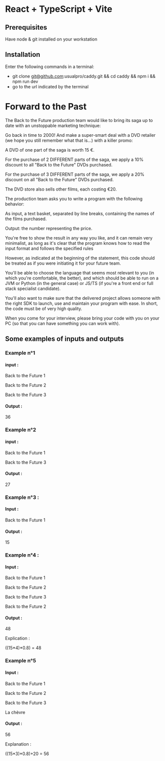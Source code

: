 # React + TypeScript + Vite
## Prerequisites
Have node & git installed on your workstation


## Installation
Enter the following commands in a terminal:
- git clone git@github.com:usualpro/caddy.git && cd caddy && npm i && npm run dev 
- go to the url indicated by the terminal

# Forward to the Past
The Back to the Future production team would like to bring its saga up to date with an unstoppable marketing technique:

Go back in time to 2000! And make a super-smart deal with a DVD retailer (we hope you still remember what that is...) with a killer promo:

A DVD of one part of the saga is worth 15 €.

For the purchase of 2 DIFFERENT parts of the saga, we apply a 10% discount to all "Back to the Future" DVDs purchased.

For the purchase of 3 DIFFERENT parts of the saga, we apply a 20% discount on all "Back to the Future" DVDs purchased.

The DVD store also sells other films, each costing €20.

The production team asks you to write a program with the following behavior:

As input, a text basket, separated by line breaks, containing the names of the films purchased.

Output: the number representing the price.

You're free to show the result in any way you like, and it can remain very minimalist, as long as it's clear that the program knows how to read the input format and follows the specified rules

However, as indicated at the beginning of the statement, this code should be treated as if you were initiating it for your future team.

You'll be able to choose the language that seems most relevant to you (in which you're comfortable, the better), and which should be able to run on a JVM or Python (in the general case) or JS/TS (if you're a front end or full stack specialist candidate).

You'll also want to make sure that the delivered project allows someone with the right SDK to launch, use and maintain your program with ease.
In short, the code must be of very high quality.

When you come for your interview, please bring your code with you on your PC (so that you can have something you can work with).

## Some examples of inputs and outputs
### Example n°1
#### input :

Back to the Future 1

Back to the Future 2

Back to the Future 3

#### Output :

36

### Example n°2

#### input :

Back to the Future 1

Back to the Future 3

#### Output :

27

### Example n°3 :

#### Input :

Back to the Future 1

#### Output :

15

### Example n°4 :

#### Input :

Back to the Future 1

Back to the Future 2

Back to the Future 3

Back to the Future 2

#### Output :

48

Explication :

((15*4)*0.8) = 48

### Example n°5

#### Input :

Back to the Future 1

Back to the Future 2

Back to the Future 3

La chèvre

#### Output :

56

Explanation :

((15*3)*0.8)+20 = 56

